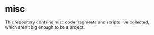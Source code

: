 misc
====

This repository contains misc code fragments and scripts I've collected, which aren't big enough to be a project.
